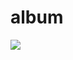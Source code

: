 # album
  <img src="https://app.buddy.works/bardovskialesha/album/pipelines/pipeline/261158/badge.svg?token=69cdf0c2471d5cd3e5c34d789ca0bcec824a5504e456a44410be3a02f5c4d50d">

